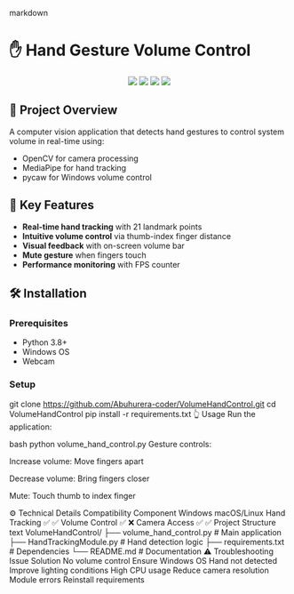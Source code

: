 markdown
# ✋ Hand Gesture Volume Control

<div align="center">
  <img src="https://img.shields.io/badge/Python-3.8+-3776AB?logo=python&logoColor=white"/>
  <img src="https://img.shields.io/badge/OpenCV-5.0+-5C3EE8?logo=opencv"/>
  <img src="https://img.shields.io/badge/MediaPipe-FF0000?logo=mediapipe"/>
  <img src="https://img.shields.io/badge/Windows-0078D6?logo=windows"/>
</div>

## 📌 Project Overview
A computer vision application that detects hand gestures to control system volume in real-time using:
- OpenCV for camera processing
- MediaPipe for hand tracking
- pycaw for Windows volume control

## 🚀 Key Features
- **Real-time hand tracking** with 21 landmark points
- **Intuitive volume control** via thumb-index finger distance
- **Visual feedback** with on-screen volume bar
- **Mute gesture** when fingers touch
- **Performance monitoring** with FPS counter

## 🛠 Installation
### Prerequisites
- Python 3.8+
- Windows OS
- Webcam

### Setup

git clone https://github.com/Abuhurera-coder/VolumeHandControl.git
cd VolumeHandControl
pip install -r requirements.txt
👆 Usage
Run the application:

bash
python volume_hand_control.py
Gesture controls:

Increase volume: Move fingers apart

Decrease volume: Bring fingers closer

Mute: Touch thumb to index finger

⚙️ Technical Details
Compatibility
Component	Windows	macOS/Linux
Hand Tracking	✅	✅
Volume Control	✅	❌
Camera Access	✅	✅
Project Structure
text
VolumeHandControl/
├── volume_hand_control.py  # Main application
├── HandTrackingModule.py   # Hand detection logic
├── requirements.txt        # Dependencies
└── README.md               # Documentation
⚠️ Troubleshooting
Issue	Solution
No volume control	Ensure Windows OS
Hand not detected	Improve lighting conditions
High CPU usage	Reduce camera resolution
Module errors	Reinstall requirements
